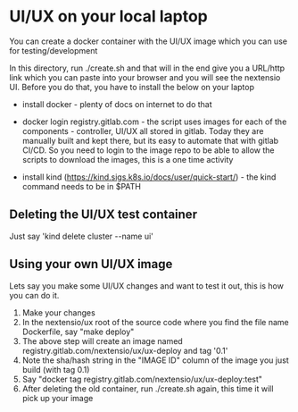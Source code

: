 # UI/UX on your local laptop

You can create a docker container with the UI/UX image which you can use for testing/development

In this directory, run ./create.sh and that will in the end give you a URL/http link which you can paste
into your browser and you will see the nextensio UI. Before you do that, you have to install the below on
your laptop

* install docker - plenty of docs on internet to do that

* docker login registry.gitlab.com - the script uses images for each of the components - controller, UI/UX
  all stored in gitlab. Today they are manually built and kept there, but its easy to automate
  that with gitlab CI/CD. So you need to login to the image repo to be able to allow the scripts to download the
  images, this is a one time activity

* install kind (https://kind.sigs.k8s.io/docs/user/quick-start/) - the kind command needs to be in $PATH

## Deleting the UI/UX test container

Just say 'kind delete cluster --name ui'

## Using your own UI/UX image

Lets say you make some UI/UX changes and want to test it out, this is how you can do it.

1. Make your changes
2. In the nextensio/ux root of the source code where you find the file name Dockerfile, say "make deploy"
3. The above step will create an image named registry.gitlab.com/nextensio/ux/ux-deploy and tag '0.1'
4. Note the sha/hash string in the "IMAGE ID" column of the image you just build (with tag 0.1)
5. Say "docker tag <paste IMAGE ID> registry.gitlab.com/nextensio/ux/ux-deploy:test"
6. After deleting the old container, run ./create.sh again, this time it will pick up your image



